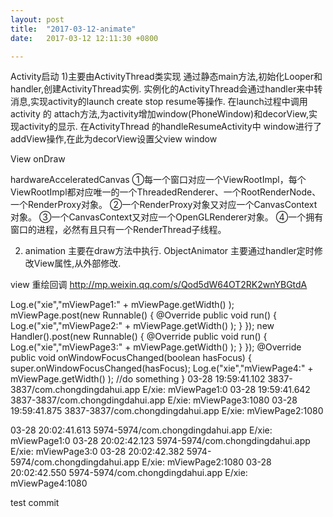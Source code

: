 ```yaml
---
layout: post
title:  "2017-03-12-animate"
date:   2017-03-12 12:11:30 +0800

---
```


Activity启动
1)主要由ActivityThread类实现
通过静态main方法,初始化Looper和handler,创建ActivityThread实例.
实例化的ActivityThread会通过handler来中转消息,实现activity的launch create stop resume等操作.
在launch过程中调用activity 的 attach方法,为activity增加window(PhoneWindow)和decorView,实现activity的显示.
在ActivityThread 的handleResumeActivity中 window进行了addView操作,在此为decorView设置父view
window

View onDraw

hardwareAcceleratedCanvas
①每一个窗口对应一个ViewRootImpl，每个ViewRootImpl都对应唯一的一个ThreadedRenderer、一个RootRenderNode、一个RenderProxy对象。
②一个RenderProxy对象又对应一个CanvasContext对象。
③一个CanvasContext又对应一个OpenGLRenderer对象。
④一个拥有窗口的进程，必然有且只有一个RenderThread子线程。

2) animation 主要在draw方法中执行. ObjectAnimator 主要通过handler定时修改View属性,从外部修改.

view 重绘回调
http://mp.weixin.qq.com/s/Qod5dW64OT2RK2wnYBGtdA

Log.e("xie","mViewPage1:" + mViewPage.getWidth() );
        mViewPage.post(new Runnable() {
            @Override
            public void run() {
                Log.e("xie","mViewPage2:" + mViewPage.getWidth() );
            }
        });
        new Handler().post(new Runnable() {
            @Override
            public void run() {
                Log.e("xie","mViewPage3:" + mViewPage.getWidth() );
            }
        });
            @Override
            public void onWindowFocusChanged(boolean hasFocus) {
                super.onWindowFocusChanged(hasFocus);
                Log.e("xie","mViewPage4:" + mViewPage.getWidth() );
                //do something
            }
03-28 19:59:41.102 3837-3837/com.chongdingdahui.app E/xie: mViewPage1:0
03-28 19:59:41.642 3837-3837/com.chongdingdahui.app E/xie: mViewPage3:1080
03-28 19:59:41.875 3837-3837/com.chongdingdahui.app E/xie: mViewPage2:1080

03-28 20:02:41.613 5974-5974/com.chongdingdahui.app E/xie: mViewPage1:0
03-28 20:02:42.123 5974-5974/com.chongdingdahui.app E/xie: mViewPage3:0
03-28 20:02:42.382 5974-5974/com.chongdingdahui.app E/xie: mViewPage2:1080
03-28 20:02:42.550 5974-5974/com.chongdingdahui.app E/xie: mViewPage4:1080

test commit


